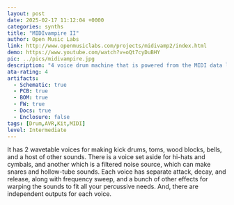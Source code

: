```yaml
---
layout: post
date: 2025-02-17 11:12:04 +0000
categories: synths
title: "MIDIvampire II"
author: Open Music Labs
link: http://www.openmusiclabs.com/projects/midivamp2/index.html
demo: https://www.youtube.com/watch?v=oQt7cyDuBHY
pic: ../pics/midivampire.jpg
description: "4 voice drum machine that is powered from the MIDI data line"
ata-rating: 4
artifacts:
  - Schematic: true
  - PCB: true
  - BOM: true
  - FW: true
  - Docs: true
  - Enclosure: false
tags: [Drum,AVR,Kit,MIDI]
level: Intermediate
---
```


It has 2 wavetable voices for making kick drums, toms, wood blocks, bells, and a host of other sounds. There is a voice set aside for hi-hats and cymbals, and another which is a filtered noise source, which can make snares and hollow-tube sounds. Each voice has separate attack, decay, and release, along with frequency sweep, and a bunch of other effects for warping the sounds to fit all your percussive needs. And, there are independent outputs for each voice.
